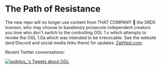 # The Path of Resistance
The new repo will no longer use content from THAT COMPANY 🤡 the SRD5 licensor, who may choose to baselessly prosecute independent creators you love who don't switch to the controlling OGL 1.x which attempts to revoke the OGL 1.0a which was intended to be irrevocable. See the website (and Discord and social media links there) for updates: [ZahYest.com](https://zahyest.com).

Recent Twitter conversations:

[![poikilos_'s Tweets about OGL](https://user-images.githubusercontent.com/7557867/214200824-43f3e2fe-d19c-4dd5-902e-cfe80d613d94.png)](https://twitter.com/poikilos_)


